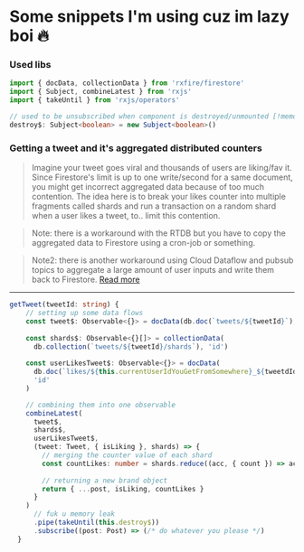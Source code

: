 # Some snippets I'm using cuz im lazy boi :fire:

### Used libs
```ts
import { docData, collectionData } from 'rxfire/firestore'
import { Subject, combineLatest } from 'rxjs'
import { takeUntil } from 'rxjs/operators'
```

```ts
// used to be unsubscribed when component is destroyed/unmounted [!memory-leak]
destroy$: Subject<boolean> = new Subject<boolean>()
```

### Getting a tweet and it's aggregated distributed counters

> Imagine your tweet goes viral and thousands of users are liking/fav it. Since Firestore's limit is up to one write/second for a same document, you might get incorrect aggregated data because of too much contention. The idea here is to break your likes counter into multiple fragments called shards and run a transaction on a random shard when a user likes a tweet, to.. limit this contention.

> Note: there is a workaround with the RTDB but you have to copy the aggregated data to Firestore using a cron-job or something.

> Note2: there is another workaround using Cloud Dataflow and pubsub topics to aggregate a large amount of user inputs and write them back to Firestore. [Read more](https://medium.com/evenbit/aggregate-thousands-of-inputs-per-second-with-firebase-76111212b850)

---

```ts
getTweet(tweetId: string) {
    // setting up some data flows
    const tweet$: Observable<{}> = docData(db.doc(`tweets/${tweetId}`), 'id')
    
    const shards$: Observable<{}[]> = collectionData(
      db.collection(`tweets/${tweetId}/shards`), 'id')
      
    const userLikesTweet$: Observable<{}> = docData(
      db.doc(`likes/${this.currentUserIdYouGetFromSomewhere}_${tweetdId}`),
      'id'
    )

    // combining them into one observable
    combineLatest(
      tweet$,
      shards$,
      userLikesTweet$,
      (tweet: Tweet, { isLiking }, shards) => {
        // merging the counter value of each shard
        const countLikes: number = shards.reduce((acc, { count }) => acc + count, 0)
           
        // returning a new brand object
        return { ...post, isLiking, countLikes }
      }
    )
      // fuk u memory leak
      .pipe(takeUntil(this.destroy$))
      .subscribe((post: Post) => (/* do whatever you please */)
  }
```
